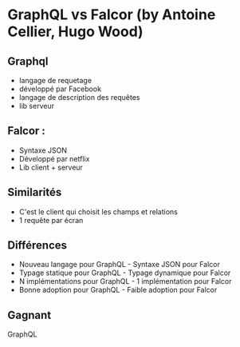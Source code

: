 # GraphQL vs Falcor (by Antoine Cellier, Hugo Wood)


## Graphql
- langage de requetage
- développé par Facebook
- langage de description des requêtes
- lib serveur

## Falcor :
- Syntaxe JSON
- Développé par netflix
- Lib client + serveur

## Similarités
- C'est le client qui choisit les champs et relations
- 1 requête par écran

## Différences
- Nouveau langage pour GraphQL - Syntaxe JSON pour Falcor
- Typage statique pour GraphQL - Typage dynamique pour Falcor
- N implémentations pour GraphQL - 1 implémentation pour Falcor
- Bonne adoption pour GraphQL - Faible adoption pour Falcor

## Gagnant 

GraphQL 
